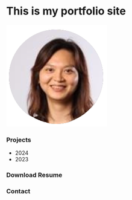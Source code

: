 # This is my portfolio site
![myHeadshot](/assets/img/headshot_circle.png)
### Projects
- 2024
- 2023

### Download Resume

### Contact
